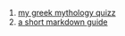 <title>home</title>

<!-- # home page -->

1. [my greek mythology quizz](pages/greek_mythology_quizz.md)
1. [a short markdown guide](pages/md_guide.md)
